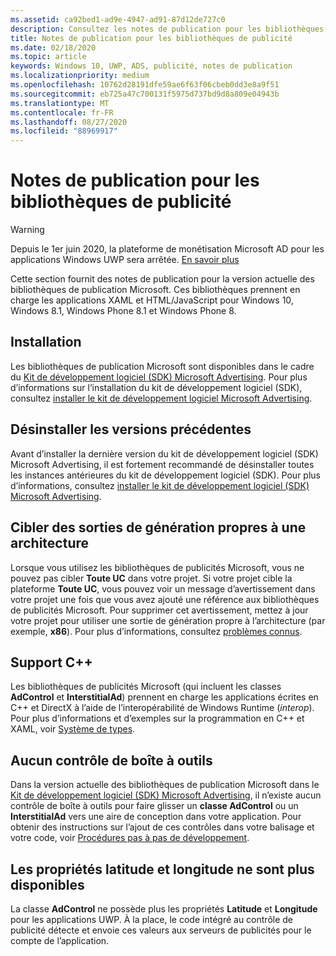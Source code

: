 ```yaml
---
ms.assetid: ca92bed1-ad9e-4947-ad91-87d12de727c0
description: Consultez les notes de publication pour les bibliothèques de publication Microsoft qui prennent en charge les applications XAML et JavaScript/HTML pour Windows 10, Windows 8.1, Windows Phone 8,1 et Windows Phone 8.
title: Notes de publication pour les bibliothèques de publicité
ms.date: 02/18/2020
ms.topic: article
keywords: Windows 10, UWP, ADS, publicité, notes de publication
ms.localizationpriority: medium
ms.openlocfilehash: 10762d28191dfe59ae6f63f06cbeb0dd3e8a9f51
ms.sourcegitcommit: eb725a47c700131f5975d737bd9d8a809e04943b
ms.translationtype: MT
ms.contentlocale: fr-FR
ms.lasthandoff: 08/27/2020
ms.locfileid: "88969917"
---
```

# <a name="release-notes-for-the-advertising-libraries"></a>Notes de publication pour les bibliothèques de publicité

>[!WARNING]
> Depuis le 1er juin 2020, la plateforme de monétisation Microsoft AD pour les applications Windows UWP sera arrêtée. [En savoir plus](https://social.msdn.microsoft.com/Forums/windowsapps/en-US/db8d44cb-1381-47f7-94d3-c6ded3fea36f/microsoft-ad-monetization-platform-shutting-down-june-1st?forum=aiamgr)

Cette section fournit des notes de publication pour la version actuelle des bibliothèques de publication Microsoft. Ces bibliothèques prennent en charge les applications XAML et HTML/JavaScript pour Windows 10, Windows 8.1, Windows Phone 8.1 et Windows Phone 8.

## <a name="installation"></a>Installation


Les bibliothèques de publication Microsoft sont disponibles dans le cadre du [Kit de développement logiciel (SDK) Microsoft Advertising](https://marketplace.visualstudio.com/items?itemName=AdMediator.MicrosoftAdvertisingSDK). Pour plus d’informations sur l’installation du kit de développement logiciel (SDK), consultez [installer le kit de développement logiciel Microsoft Advertising](install-the-microsoft-advertising-libraries.md).

## <a name="uninstall-previous-versions"></a>Désinstaller les versions précédentes

Avant d’installer la dernière version du kit de développement logiciel (SDK) Microsoft Advertising, il est fortement recommandé de désinstaller toutes les instances antérieures du kit de développement logiciel (SDK). Pour plus d’informations, consultez [installer le kit de développement logiciel (SDK) Microsoft Advertising](install-the-microsoft-advertising-libraries.md).

## <a name="target-architecture-specific-build-outputs"></a>Cibler des sorties de génération propres à une architecture

Lorsque vous utilisez les bibliothèques de publicités Microsoft, vous ne pouvez pas cibler **Toute UC** dans votre projet. Si votre projet cible la plateforme **Toute UC**, vous pouvez voir un message d’avertissement dans votre projet une fois que vous avez ajouté une référence aux bibliothèques de publicités Microsoft. Pour supprimer cet avertissement, mettez à jour votre projet pour utiliser une sortie de génération propre à l’architecture (par exemple, **x86**). Pour plus d’informations, consultez [problèmes connus](known-issues-for-the-advertising-libraries.md).

## <a name="c-support"></a>Support C++

Les bibliothèques de publicités Microsoft (qui incluent les classes **AdControl** et **InterstitialAd**) prennent en charge les applications écrites en C++ et DirectX à l’aide de l’interopérabilité de Windows Runtime (*interop*). Pour plus d’informations et d’exemples sur la programmation en C++ et XAML, voir [Système de types](https://docs.microsoft.com/cpp/cppcx/type-system-c-cx).

## <a name="no-toolbox-control"></a>Aucun contrôle de boîte à outils

Dans la version actuelle des bibliothèques de publication Microsoft dans le [Kit de développement logiciel (SDK) Microsoft Advertising](https://marketplace.visualstudio.com/items?itemName=AdMediator.MicrosoftAdvertisingSDK), il n’existe aucun contrôle de boîte à outils pour faire glisser un **classe AdControl** ou un **InterstitialAd** vers une aire de conception dans votre application. Pour obtenir des instructions sur l’ajout de ces contrôles dans votre balisage et votre code, voir [Procédures pas à pas de développement](developer-walkthroughs.md).

## <a name="latitude-and-longitude-properties-no-longer-available"></a>Les propriétés latitude et longitude ne sont plus disponibles

La classe **AdControl** ne possède plus les propriétés **Latitude** et **Longitude** pour les applications UWP. À la place, le code intégré au contrôle de publicité détecte et envoie ces valeurs aux serveurs de publicités pour le compte de l’application.


 

 
